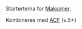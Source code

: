Startertema for <a href="http://www.maksimer.no/" target="_blank">Maksimer</a>.

Kombineres med <a href="http://www.advancedcustomfields.com/" target="_blank">ACF</a> (v.5+)
